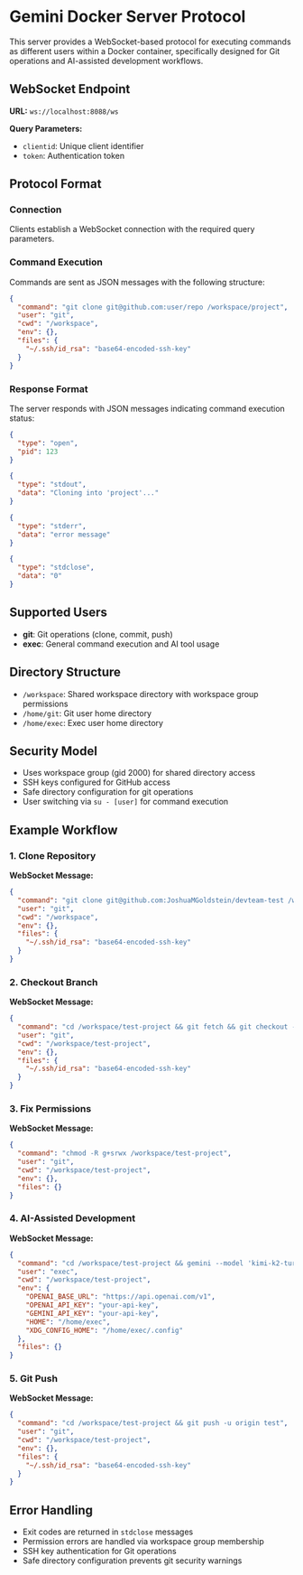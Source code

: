 # Gemini Docker Server Protocol

This server provides a WebSocket-based protocol for executing commands as different users within a Docker container, specifically designed for Git operations and AI-assisted development workflows.

## WebSocket Endpoint

**URL:** `ws://localhost:8088/ws`

**Query Parameters:**
- `clientid`: Unique client identifier
- `token`: Authentication token

## Protocol Format

### Connection
Clients establish a WebSocket connection with the required query parameters.

### Command Execution
Commands are sent as JSON messages with the following structure:

```json
{
  "command": "git clone git@github.com:user/repo /workspace/project",
  "user": "git",
  "cwd": "/workspace",
  "env": {},
  "files": {
    "~/.ssh/id_rsa": "base64-encoded-ssh-key"
  }
}
```

### Response Format
The server responds with JSON messages indicating command execution status:

```json
{
  "type": "open",
  "pid": 123
}

{
  "type": "stdout",
  "data": "Cloning into 'project'..."
}

{
  "type": "stderr",
  "data": "error message"
}

{
  "type": "stdclose",
  "data": "0"
}
```

## Supported Users

- **git**: Git operations (clone, commit, push)
- **exec**: General command execution and AI tool usage

## Directory Structure

- `/workspace`: Shared workspace directory with workspace group permissions
- `/home/git`: Git user home directory
- `/home/exec`: Exec user home directory

## Security Model

- Uses workspace group (gid 2000) for shared directory access
- SSH keys configured for GitHub access
- Safe directory configuration for git operations
- User switching via `su - [user]` for command execution

## Example Workflow

### 1. Clone Repository
**WebSocket Message:**
```json
{
  "command": "git clone git@github.com:JoshuaMGoldstein/devteam-test /workspace/test-project",
  "user": "git",
  "cwd": "/workspace",
  "env": {},
  "files": {
    "~/.ssh/id_rsa": "base64-encoded-ssh-key"
  }
}
```

### 2. Checkout Branch
**WebSocket Message:**
```json
{
  "command": "cd /workspace/test-project && git fetch && git checkout -b test origin/test && git pull",
  "user": "git",
  "cwd": "/workspace/test-project",
  "env": {},
  "files": {
    "~/.ssh/id_rsa": "base64-encoded-ssh-key"
  }
}
```

### 3. Fix Permissions
**WebSocket Message:**
```json
{
  "command": "chmod -R g+srwx /workspace/test-project",
  "user": "git",
  "cwd": "/workspace/test-project",
  "env": {},
  "files": {}
}
```

### 4. AI-Assisted Development
**WebSocket Message:**
```json
{
  "command": "cd /workspace/test-project && gemini --model 'kimi-k2-turbo-preview' --yolo --prompt 'please create or update count.txt in the /workspace/test-project/ git repository and commit it with the message: updated count!'",
  "user": "exec",
  "cwd": "/workspace/test-project",
  "env": {
    "OPENAI_BASE_URL": "https://api.openai.com/v1",
    "OPENAI_API_KEY": "your-api-key",
    "GEMINI_API_KEY": "your-api-key",
    "HOME": "/home/exec",
    "XDG_CONFIG_HOME": "/home/exec/.config"
  },
  "files": {}
}
```

### 5. Git Push
**WebSocket Message:**
```json
{
  "command": "cd /workspace/test-project && git push -u origin test",
  "user": "git",
  "cwd": "/workspace/test-project",
  "env": {},
  "files": {
    "~/.ssh/id_rsa": "base64-encoded-ssh-key"
  }
}
```

## Error Handling

- Exit codes are returned in `stdclose` messages
- Permission errors are handled via workspace group membership
- SSH key authentication for Git operations
- Safe directory configuration prevents git security warnings